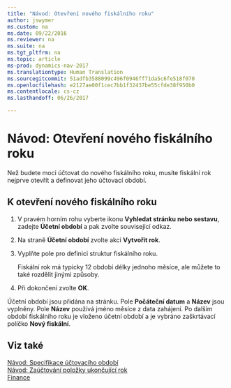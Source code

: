 ```yaml
---
title: "Návod: Otevření nového fiskálního roku"
author: jswymer
ms.custom: na
ms.date: 09/22/2016
ms.reviewer: na
ms.suite: na
ms.tgt_pltfrm: na
ms.topic: article
ms-prod: dynamics-nav-2017
ms.translationtype: Human Translation
ms.sourcegitcommit: 51adfb3588099c496f0946ff71da5c6fe518f070
ms.openlocfilehash: e2127ae00f1cec7bb1f32437be55cfde38f950b0
ms.contentlocale: cs-cz
ms.lasthandoff: 06/26/2017

---
```


# <a name="how-to-open-a-new-fiscal-year"></a>Návod: Otevření nového fiskálního roku
Než budete moci účtovat do nového fiskálního roku, musíte fiskální rok nejprve otevřít a definovat jeho účtovací období.

## <a name="to-open-a-new-fiscal-year"></a>K otevření nového fiskálního roku
1. V pravém horním rohu vyberte ikonu **Vyhledat stránku nebo sestavu**, zadejte **Účetní období** a pak zvolte související odkaz.
2. Na straně **Účetní období** zvolte akci **Vytvořit rok**.
3. Vyplňte pole pro definici struktur fiskálního roku.

    Fiskální rok má typicky 12 období délky jednoho měsíce, ale můžete to také rozdělit jinými způsoby.
4. Při dokončení zvolte **OK**.

Účetní období jsou přidána na stránku. Pole **Počáteční datum** a **Název** jsou vyplněny. Pole **Název** používá jméno měsíce z data zahájení. Po dalším období fiskálního roku je vloženo účetní období a je vybráno zaškrtávací políčko **Nový fiskální**.


## <a name="see-also"></a>Viz také
[Návod: Specifikace účtovacího období](finance-setup-how-specify-posting-periods.md)  
[Návod: Zaúčtování položky ukončující rok](year-how-post-year-end-close-entry.md)  
[Finance](finance-setup.md)  

